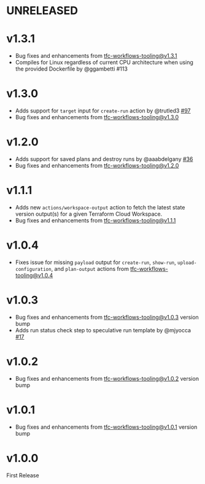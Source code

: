 # UNRELEASED

# v1.3.1
* Bug fixes and enhancements from [tfc-workflows-tooling@v1.3.1](https://github.com/hashicorp/tfc-workflows-tooling/releases/tag/v1.3.1)
* Compiles for Linux regardless of current CPU architecture when using the provided Dockerfile by @ggambetti #113

# v1.3.0
* Adds support for `target` input for `create-run` action by @trutled3 [#97](https://github.com/hashicorp/tfc-workflows-tooling/pull/97)
* Bug fixes and enhancements from [tfc-workflows-tooling@v1.3.0](https://github.com/hashicorp/tfc-workflows-tooling/releases/tag/v1.3.0)

# v1.2.0
* Adds support for saved plans and destroy runs by @aaabdelgany [#36](https://github.com/hashicorp/tfc-workflows-github/pull/36)
* Bug fixes and enhancements from [tfc-workflows-tooling@v1.2.0](https://github.com/hashicorp/tfc-workflows-tooling/releases/tag/v1.2.0)

# v1.1.1
* Adds new `actions/workspace-output` action to fetch the latest state version output(s) for a given Terraform Cloud Workspace.
* Bug fixes and enhancements from [tfc-workflows-tooling@v1.1.1](https://github.com/hashicorp/tfc-workflows-tooling/releases/tag/v1.1.1)

# v1.0.4
* Fixes issue for missing `payload` output for `create-run`, `show-run`, `upload-configuration`, and `plan-output` actions from [tfc-workflows-tooling@v1.0.4](https://github.com/hashicorp/tfc-workflows-tooling/releases/tag/v1.0.4)

# v1.0.3
* Bug fixes and enhancements from [tfc-workflows-tooling@v1.0.3](https://github.com/hashicorp/tfc-workflows-tooling/releases/tag/v1.0.3) version bump
* Adds run status check step to speculative run template by @mjyocca [#17](https://github.com/hashicorp/tfc-workflows-github/pull/17)

# v1.0.2
* Bug fixes and enhancements from [tfc-workflows-tooling@v1.0.2](https://github.com/hashicorp/tfc-workflows-tooling/releases/tag/v1.0.2) version bump

# v1.0.1
* Bug fixes and enhancements from [tfc-workflows-tooling@v1.0.1](https://github.com/hashicorp/tfc-workflows-tooling/releases/tag/v1.0.1) version bump

# v1.0.0

First Release
